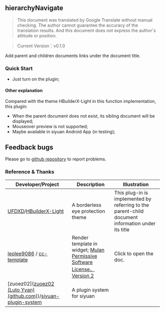## hierarchyNavigate

> This document was translated by Google Translate without manual checking. The author cannot guarantee the accuracy of the translation results. And this document does not express the author's attitude or position.

> Current Version：v0.1.0

Add parent and children documents links under the document title.

### Quick Start

- Just turn on the plugin;

#### Other explanation

Compared with the theme HBuilderX-Light in this function implementation, this plugin:

- When the parent document does not exist, its sibling document will be displayed;
- Mouseover preview is not supported;
- Maybe available in siyuan Android App (in testing);

## Feedback bugs

Please go to [github repository](https://github.com/OpaqueGlass/syplugin-my-plugin-collection) to report problems.

### Reference & Thanks

| Developer/Project                                            | Description                                                  | Illustration                                                 |
| ------------------------------------------------------------ | ------------------------------------------------------------ | ------------------------------------------------------------ |
| [UFDXD](https://github.com/UFDXD)/[HBuilderX-Light](https://github.com/UFDXD/HBuilderX-Light) | A borderless eye protection theme                            | This plug-in is implemented by referring to the parent-child document information under its title |
| [leolee9086](https://github.com/leolee9086) / [cc-template](https://github.com/leolee9086/cc-template) | Render template in widget; [Mulan Permissive Software License，Version 2](https://github.com/leolee9086/cc-template/blob/main/LICENSE) | Click to open the doc.                                       |
| [zuoez02]([zuoez02 (Luto Yvan) (github.com)](https://github.com/zuoez02))/[siyuan-plugin-system](https://github.com/zuoez02/siyuan-plugin-system) | A plugin system for siyuan                                   |                                                              |

